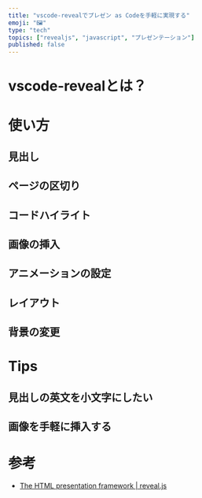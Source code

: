 ```yaml
---
title: "vscode-revealでプレゼン as Codeを手軽に実現する"
emoji: "🖼"
type: "tech"
topics: ["revealjs", "javascript", "プレゼンテーション"]
published: false
---
```


# vscode-revealとは？

# 使い方
## 見出し
## ページの区切り
## コードハイライト
## 画像の挿入
## アニメーションの設定
## レイアウト
## 背景の変更

# Tips
## 見出しの英文を小文字にしたい
## 画像を手軽に挿入する

# 参考
- [The HTML presentation framework | reveal.js](https://revealjs.com/)